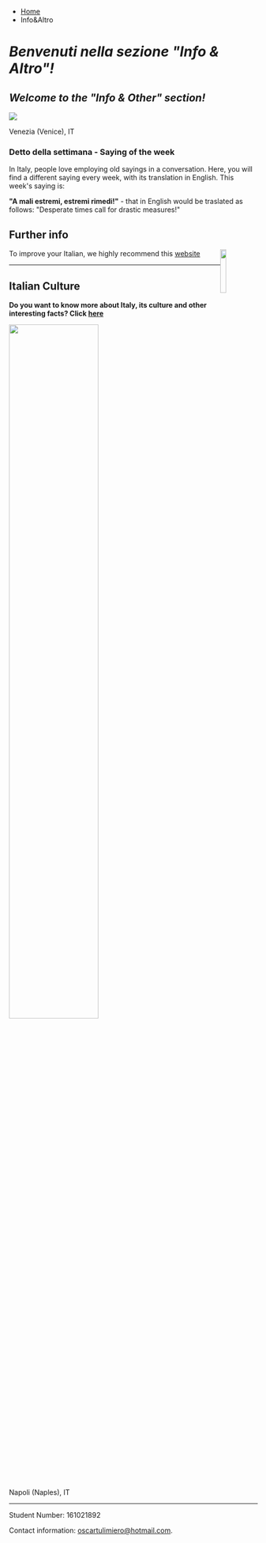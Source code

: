 <ul class="breadcrumb">
  <li><a href="index.html">Home</a></li>
  <li>Info&Altro</li>
</ul>

<h1><i>Benvenuti nella sezione <strong>"Info & Altro"</strong>!</i></h1>

<h2><i>Welcome to the <strong>"Info & Other"</strong> section!</i></h2>

<img src="https://cdn.pixabay.com/photo/2017/04/15/20/17/italy-2233374_960_720.jpg">
<p>Venezia (Venice), IT</p>

<h3> Detto della settimana - Saying of the week </h3>

<p> In Italy, people love employing old sayings in a conversation. Here, you will find a different saying every week, with its translation in English. This week's saying is: 

<strong>"A mali estremi, estremi rimedi!"</strong> - that in English would be traslated as follows: 
"Desperate times call for drastic measures!"


<h2>Further info</h2>

<img src="https://cdn.pixabay.com/photo/2017/01/31/00/09/book-2022464_960_720.png" width="15%" style="float:right">

<p>To improve your Italian, we highly recommend this <a href="https://www.duolingo.com/course/it/en/Learn-Italian-Online">website</a></p>


<hr>


<h2>Italian Culture</h2> 

<p><strong>Do you want to know more about Italy, its culture and other interesting facts? Click <a href="https://www.livescience.com/44376-italian-culture.html">here</a></strong></p>

<img src="https://upload.wikimedia.org/wikipedia/commons/thumb/1/1e/Napoli_-_Golfo_all%27alba_dalla_stazione_marittima_-_panoramio.jpg/1280px-Napoli_-_Golfo_all%27alba_dalla_stazione_marittima_-_panoramio.jpg" width="60%">
<p> Napoli (Naples), IT</p>




<hr>


<footer>
  <p>Student Number: 161021892</p>
  <p>Contact information: <a href="mailto:oscartulimiero@hotmail.com">oscartulimiero@hotmail.com</a>.</p>
</footer>
